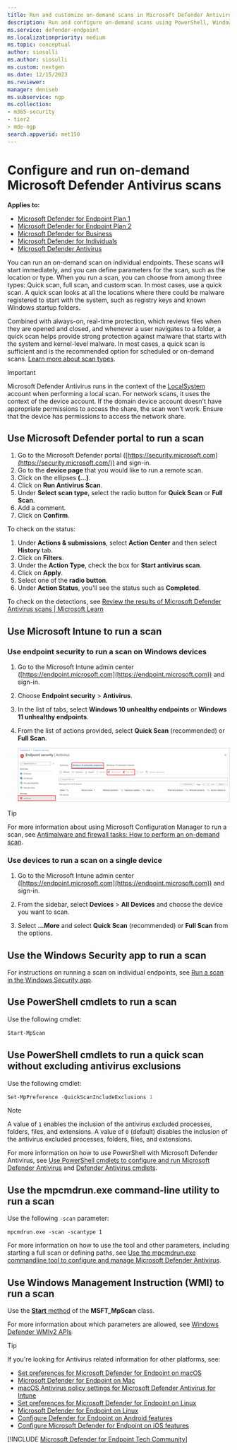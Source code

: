 ```yaml
---
title: Run and customize on-demand scans in Microsoft Defender Antivirus
description: Run and configure on-demand scans using PowerShell, Windows Management Instrumentation, or individually on endpoints with the Windows Security app
ms.service: defender-endpoint
ms.localizationpriority: medium
ms.topic: conceptual
author: siosulli
ms.author: siosulli
ms.custom: nextgen
ms.date: 12/15/2023
ms.reviewer:
manager: deniseb
ms.subservice: ngp
ms.collection: 
- m365-security
- tier2
- mde-ngp
search.appverid: met150
---
```


# Configure and run on-demand Microsoft Defender Antivirus scans

**Applies to:**

- [Microsoft Defender for Endpoint Plan 1](https://go.microsoft.com/fwlink/?linkid=2154037)
- [Microsoft Defender for Endpoint Plan 2](https://go.microsoft.com/fwlink/?linkid=2154037)
- [Microsoft Defender for Business](https://www.microsoft.com/security/business/endpoint-security/microsoft-defender-business)
- [Microsoft Defender for Individuals](https://www.microsoft.com/microsoft-365/microsoft-defender-for-individuals)
- [Microsoft Defender Antivirus](microsoft-defender-antivirus-windows.md)

You can run an on-demand scan on individual endpoints. These scans will start immediately, and you can define parameters for the scan, such as the location or type. When you run a scan, you can choose from among three types: Quick scan, full scan, and custom scan. In most cases, use a quick scan. A quick scan looks at all the locations where there could be malware registered to start with the system, such as registry keys and known Windows startup folders.

Combined with always-on, real-time protection, which reviews files when they are opened and closed, and whenever a user navigates to a folder, a quick scan helps provide strong protection against malware that starts with the system and kernel-level malware. In most cases, a quick scan is sufficient and is the recommended option for scheduled or on-demand scans. [Learn more about scan types](schedule-antivirus-scans.md#comparing-the-quick-scan-full-scan-and-custom-scan).

> [!IMPORTANT]
> Microsoft Defender Antivirus runs in the context of the [LocalSystem](/windows/win32/services/localsystem-account) account when performing a local scan. For network scans, it uses the context of the device account. If the domain device account doesn't have appropriate permissions to access the share, the scan won't work. Ensure that the device has permissions to access the network share.

## Use Microsoft Defender portal to run a scan

1. Go to the Microsoft Defender portal ([https://security.microsoft.com](https://security.microsoft.com/)) and sign-in.
2. Go to the **device page** that you would like to run a remote scan.
3. Click on the ellipses **(…)**.
4. Click on **Run Antivirus Scan**.
5. Under **Select scan type**, select the radio button for **Quick Scan** or **Full Scan**.
6. Add a comment.
7. Click on **Confirm**.

To check on the status:

1. Under **Actions & submissions**, select **Action Center** and then select **History** tab.
2. Click on **Filters**.
3. Under the **Action Type**, check the box for **Start antivirus scan**.
4. Click on **Apply**.
5. Select one of the **radio button**.
6. Under **Action Status**, you'll see the status such as **Completed**.

To check on the detections, see [Review the results of Microsoft Defender Antivirus scans | Microsoft Learn](review-scan-results-microsoft-defender-antivirus.md)

## Use Microsoft Intune to run a scan

### Use endpoint security to run a scan on Windows devices

1. Go to the Microsoft Intune admin center ([https://endpoint.microsoft.com](https://endpoint.microsoft.com)) and sign-in.

2. Choose **Endpoint security** \> **Antivirus**.

3. In the list of tabs, select **Windows 10 unhealthy endpoints** or **Windows 11 unhealthy endpoints**.

4. From the list of actions provided, select **Quick Scan** (recommended) or **Full Scan**.

   [![Scan options on the Windows 10 unhealthy endpoints tab.](media/mem-antivirus-scan-on-demand.png)](media/mem-antivirus-scan-on-demand.png#lightbox)

> [!TIP]
> For more information about using Microsoft Configuration Manager to run a scan, see [Antimalware and firewall tasks: How to perform an on-demand scan](/configmgr/protect/deploy-use/endpoint-antimalware-firewall#how-to-perform-an-on-demand-scan-of-computers).

### Use devices to run a scan on a single device

1. Go to the Microsoft Intune admin center ([https://endpoint.microsoft.com](https://endpoint.microsoft.com)) and sign-in.

2. From the sidebar, select **Devices** \> **All Devices** and choose the device you want to scan.

3. Select **...More** and select **Quick Scan** (recommended) or **Full Scan** from the options.

## Use the Windows Security app to run a scan

For instructions on running a scan on individual endpoints, see [Run a scan in the Windows Security app](microsoft-defender-security-center-antivirus.md).

## Use PowerShell cmdlets to run a scan

Use the following cmdlet:


```PowerShell
Start-MpScan
```

## Use PowerShell cmdlets to run a quick scan without excluding antivirus exclusions

Use the following cmdlet:

```PowerShell
Set-MpPreference -QuickScanIncludeExclusions 1
```

> [!NOTE]
> A value of `1` enables the inclusion of the antivirus excluded processes, folders, files, and extensions. A value of `0` (default) disables the inclusion of the antivirus excluded processes, folders, files, and extensions.

For more information on how to use PowerShell with Microsoft Defender Antivirus, see [Use PowerShell cmdlets to configure and run Microsoft Defender Antivirus](use-powershell-cmdlets-microsoft-defender-antivirus.md) and [Defender Antivirus cmdlets](/powershell/module/defender/).

## Use the mpcmdrun.exe command-line utility to run a scan

Use the following `-scan` parameter:

```console
mpcmdrun.exe -scan -scantype 1
```

For more information on how to use the tool and other parameters, including starting a full scan or defining paths, see [Use the mpcmdrun.exe commandline tool to configure and manage Microsoft Defender Antivirus](command-line-arguments-microsoft-defender-antivirus.md).

## Use Windows Management Instruction (WMI) to run a scan

Use the [**Start** method](/previous-versions/windows/desktop/defender/start-msft-mpscan) of the **MSFT_MpScan** class.

For more information about which parameters are allowed, see [Windows Defender WMIv2 APIs](/previous-versions/windows/desktop/defender/windows-defender-wmiv2-apis-portal)

> [!TIP]
> If you're looking for Antivirus related information for other platforms, see:
>
> - [Set preferences for Microsoft Defender for Endpoint on macOS](mac-preferences.md)
> - [Microsoft Defender for Endpoint on Mac](microsoft-defender-endpoint-mac.md)
> - [macOS Antivirus policy settings for Microsoft Defender Antivirus for Intune](/mem/intune/protect/antivirus-microsoft-defender-settings-macos)
> - [Set preferences for Microsoft Defender for Endpoint on Linux](linux-preferences.md)
> - [Microsoft Defender for Endpoint on Linux](microsoft-defender-endpoint-linux.md)
> - [Configure Defender for Endpoint on Android features](android-configure.md)
> - [Configure Microsoft Defender for Endpoint on iOS features](ios-configure-features.md)

[!INCLUDE [Microsoft Defender for Endpoint Tech Community](../includes/defender-mde-techcommunity.md)]
